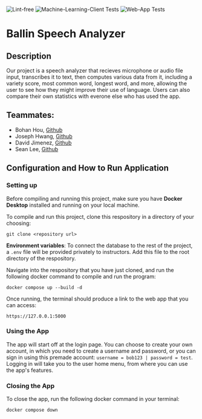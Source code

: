 ![Lint-free](https://github.com/nyu-software-engineering/containerized-app-exercise/actions/workflows/lint.yml/badge.svg) ![Machine-Learning-Client Tests](https://github.com/software-students-fall2024/4-containers-ballincat43/actions/workflows/machine.yaml/badge.svg) ![Web-App Tests](https://github.com/software-students-fall2024/4-containers-ballincat43/actions/workflows/web.yaml/badge.svg)

# Ballin Speech Analyzer

## Description

Our project is a speech analyzer that recieves microphone or audio file input, transcribes it to text, then computes various data from it, including a variety score, most common word, longest word, and more, allowing the user to see how they might improve their use of language. Users can also compare their own statistics with everone else who has used the app.

## Teammates:
- Bohan Hou, [Github](https://github.com/bowohan)
- Joseph Hwang, [Github](https://github.com/JosephNYU)
- David Jimenez, [Github](https://github.com/drj8812)
- Sean Lee, [Github](https://github.com/jseanlee)

## Configuration and How to Run Application

### Setting up 
Before compiling and running this project, make sure you have __Docker Desktop__ installed and running on your local machine. 

To compile and run this project, clone this respository in a directory of your choosing:

```
git clone <repository url> 
```

__Environment variables__: To connect the database to the rest of the project, a `.env` file will be provided privately to instructors. Add this file to the root directory of the respository. 

Navigate into the respository that you have just cloned, and run the following docker command to compile and run the program: 

```
docker compose up --build -d
```

Once running, the terminal should produce a link to the web app that you can access:
```
https://127.0.0.1:5000
```

### Using the App
The app will start off at the login page. You can choose to create your own account, in which you need to create a username and password, or you can sign in using this premade account: `username = bob123 | password = test`. Logging in will take you to the user home menu, from where you can use the app's features. 

### Closing the App
To close the app, run the following docker command in your terminal:
```
docker compose down
```
